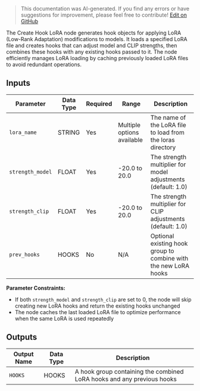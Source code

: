 > This documentation was AI-generated. If you find any errors or have suggestions for improvement, please feel free to contribute! [Edit on GitHub](https://github.com/Comfy-Org/embedded-docs/blob/main/comfyui_embedded_docs/docs/CreateHookLora/en.md)

The Create Hook LoRA node generates hook objects for applying LoRA (Low-Rank Adaptation) modifications to models. It loads a specified LoRA file and creates hooks that can adjust model and CLIP strengths, then combines these hooks with any existing hooks passed to it. The node efficiently manages LoRA loading by caching previously loaded LoRA files to avoid redundant operations.

## Inputs

| Parameter | Data Type | Required | Range | Description |
|-----------|-----------|----------|-------|-------------|
| `lora_name` | STRING | Yes | Multiple options available | The name of the LoRA file to load from the loras directory |
| `strength_model` | FLOAT | Yes | -20.0 to 20.0 | The strength multiplier for model adjustments (default: 1.0) |
| `strength_clip` | FLOAT | Yes | -20.0 to 20.0 | The strength multiplier for CLIP adjustments (default: 1.0) |
| `prev_hooks` | HOOKS | No | N/A | Optional existing hook group to combine with the new LoRA hooks |

**Parameter Constraints:**

- If both `strength_model` and `strength_clip` are set to 0, the node will skip creating new LoRA hooks and return the existing hooks unchanged
- The node caches the last loaded LoRA file to optimize performance when the same LoRA is used repeatedly

## Outputs

| Output Name | Data Type | Description |
|-------------|-----------|-------------|
| `HOOKS` | HOOKS | A hook group containing the combined LoRA hooks and any previous hooks |
